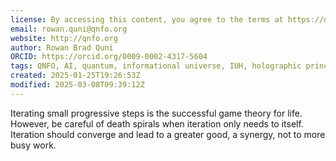 ```yaml
---
license: By accessing this content, you agree to the terms at https://qnfo.org/LICENSE
email: rowan.quni@qnfo.org
website: http://qnfo.org
author: Rowan Brad Quni
ORCID: https://orcid.org/0009-0002-4317-5604
tags: QNFO, AI, quantum, informational universe, IUH, holographic principle
created: 2025-01-25T19:26:53Z
modified: 2025-03-08T09:39:12Z
---
```


Iterating small progressive steps is the successful game theory for life. However, be careful of death spirals when iteration only needs to itself. Iteration should converge and lead to a greater good, a synergy, not to more busy work.
